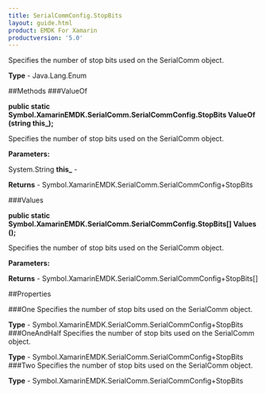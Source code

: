 ```yaml
---
title: SerialCommConfig.StopBits
layout: guide.html
product: EMDK For Xamarin 
productversion: '5.0' 
---
```

Specifies the number of stop bits used on the SerialComm object.

**Type** - Java.Lang.Enum

##Methods
###ValueOf

**public static Symbol.XamarinEMDK.SerialComm.SerialCommConfig.StopBits ValueOf (string this_);**

Specifies the number of stop bits used on the SerialComm object.

**Parameters:**

System.String **this_**  - 

**Returns** - Symbol.XamarinEMDK.SerialComm.SerialCommConfig+StopBits

###Values

**public static Symbol.XamarinEMDK.SerialComm.SerialCommConfig.StopBits[] Values ();**

Specifies the number of stop bits used on the SerialComm object.

**Parameters:**

**Returns** - Symbol.XamarinEMDK.SerialComm.SerialCommConfig+StopBits[]

##Properties

###One
Specifies the number of stop bits used on the SerialComm object.

**Type** - Symbol.XamarinEMDK.SerialComm.SerialCommConfig+StopBits
###OneAndHalf
Specifies the number of stop bits used on the SerialComm object.

**Type** - Symbol.XamarinEMDK.SerialComm.SerialCommConfig+StopBits
###Two
Specifies the number of stop bits used on the SerialComm object.

**Type** - Symbol.XamarinEMDK.SerialComm.SerialCommConfig+StopBits
